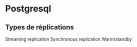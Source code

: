 

Postgresql
==========

Types de réplications
---------------------
Streaming replication
Synchronous replication
Warm/standby
